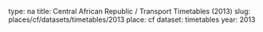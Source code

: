 type: na
title: Central African Republic / Transport Timetables (2013)
slug: places/cf/datasets/timetables/2013
place: cf
dataset: timetables
year: 2013
